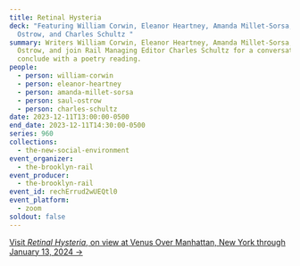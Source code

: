 ```yaml
---
title: Retinal Hysteria
deck: "Featuring William Corwin, Eleanor Heartney, Amanda Millet-Sorsa, Saul
  Ostrow, and Charles Schultz "
summary: Writers William Corwin, Eleanor Heartney, Amanda Millet-Sorsa, and Saul
  Ostrow, and join Rail Managing Editor Charles Schultz for a conversation. We
  conclude with a poetry reading.
people:
  - person: william-corwin
  - person: eleanor-heartney
  - person: amanda-millet-sorsa
  - person: saul-ostrow
  - person: charles-schultz
date: 2023-12-11T13:00:00-0500
end_date: 2023-12-11T14:30:00-0500
series: 960
collections:
  - the-new-social-environment
event_organizer:
  - the-brooklyn-rail
event_producer:
  - the-brooklyn-rail
event_id: rechErrud2wUEQtl0
event_platform:
  - zoom
soldout: false
---
```

[V﻿isit *Retinal Hysteria*, on view at Venus Over Manhattan, New York through January 13, 2024 →](https://viewingroom.venusovermanhattan.com/viewing-room/retinal-hysteria-curated-by-robert-storr#tab:thumbnails)